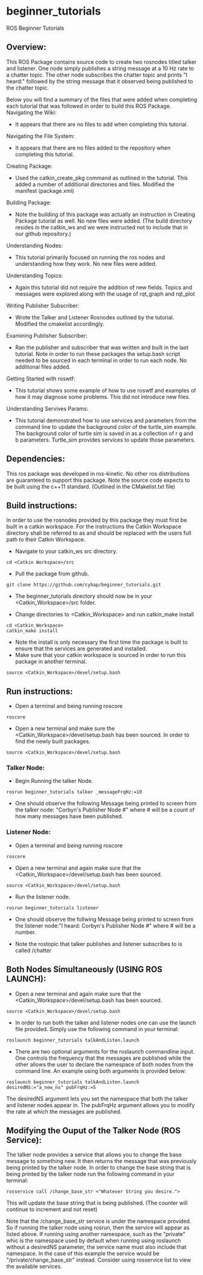 # beginner_tutorials
ROS Beginner Tutorials

## Overview:
This ROS Package contains source code to create two rosnodes titled talker and listener. One node simply publishes a string message at a 10 Hz rate to a chatter topic. The other node subscribes the chatter topic and prints "I heard:" followed by the string message that it observed being published to the chatter topic.

Below you will find a summary of the files that were added when completing each tutorial that was followed in order to build this ROS Package. 
Navigating the Wiki:
- It appears that there are no files to add when completing this tutorial.

Navigating the File System:
- It appears that there are no files added to the repository when completing this tutorial.

Creating Package:
- Used the catkin_create_pkg command as outlined in the tutorial. This added a number of additional directories and files. Modified the manifest (package.xml)

Building Package:
- Note the building of this package was actually an instruction in Creating Package tutorial as well. No new files were added. (The build directory resides in the catkin_ws and we were instructed not to include that in our github repository.)

Understanding Nodes:
-  This tutorial primarily focused on running the ros nodes and understanding how they work. No new files were added.

Understanding Topics:
- Again this tutorial did not require the addition of new fields. Topics and messages were explored along with the usage of rqt_graph and rqt_plot

Writing Publisher Subscriber:
- Wrote the Talker and Listener Rosnodes outlined by the tutorial. Modified the cmakelist accordingly.

Examining Publisher Subscriber:
- Ran the publisher and subscriber that was written and built in the last tutorial. Note in order to run these packages the setup.bash script needed to be sourced in each terminal in order to run each node. No additional files added.

Getting Started with roswtf:
- This tutorial shows some example of how to use roswtf and examples of how it may diagnose some problems. This did not introduce new files.

Understanding Servives Params:
-  This tutorial demonstrated how to use services and parameters from the command line to update the background color of the turtle_sim
 example. The background color of turtle sim is saved in as a collection of r g and b parameters. Turtle_sim provides services to update those
parameters.

## Dependencies:
This ros package was developed in ros-kinetic. No other ros distributions are guaranteed to support this package. Note the source code expects to be built using the c++11 standard. (Outlined in the CMakelist.txt file)

## Build instructions:
In order to use the rosnodes provided by this package they must first be built in a catkin workspace. For the instructions the Catkin Workspace directory shall be referred to as <Catkin Workspace> and should be replaced with the users full path to their Catkin Workspace.
- Navigate to your catkin_ws src directory.
```
cd <Catkin Workspace>/src
```

- Pull the package from github.
```
git clone https://github.com/cyhap/beginner_tutorials.git
```
- The beginner_tutorials directory should now be in your <Catkin_Workspace>/src folder.

- Change directories to <Catkin_Workspace> and run catkin_make install
```
cd <Catkin_Workspace>
catkin_make install
```
- Note the install is only necessary the first time the package is built to ensure that the services are generated and installed.
- Make sure that your catkin workspace is sourced in order to run this package in another terminal. 
```
source <Catkin_Workspace>/devel/setup.bash
```

## Run instructions:
- Open a terminal and being running roscore
```
roscore
```
- Open a new terminal and make sure the <Catkin_Workspace>/devel/setup.bash has been sourced. In order to find the newly built packages.
```
source <Catkin_Workspace>/devel/setup.bash
```
### Talker Node:
- Begin Running the talker Node.
```
rosrun beginner_tutorials talker _messageFrqHz:=10
```
- One should observe the following Message being printed to screen from the talker node: "Corbyn's Publisher Node #" where # will be a count of how many messages have been published.

### Listener Node:
- Open a terminal and being running roscore
```
roscore
```
- Open a new terminal and again make sure that the <Catkin_Workspace>/devel/setup.bash has been sourced.
```
source <Catkin_Workspace>/devel/setup.bash
```
- Run the listener node.
```
rosrun beginner_tutorials listener
```
- One should observe the follwing Message being printed to screen from the listener node:"I heard: Corbyn's Publisher Node #" where # will be a number.

- Note the rostopic that talker publishes and listener subscribes to is called /chatter
## Both Nodes Simultaneously (USING ROS LAUNCH):
- Open a new terminal and again make sure that the <Catkin_Workspace>/devel/setup.bash has been sourced.
```
source <Catkin_Workspace>/devel/setup.bash
```
- In order to run both the talker and listener nodes one can use the launch file provided. Simply use the following command in your terminal:
```
roslaunch beginner_tutorials talkAndListen.launch
```
- There are two optional arguments for the roslaunch commandline input. One controls the frequency that the messages are published while the
other allows the user to declare the namespace of both nodes from the command line. An example using both arguments is provided below:
```
roslaunch beginner_tutorials talkAndListen.launch desiredNS:="a_new_ns" pubFrqHz:=5
```
The desiredNS argument lets you set the namespace that both the talker and listener nodes appear in.
The pubFrqHz argument allows you to modify the rate at which the messages are published.


## Modifying the Ouput of the Talker Node (ROS Service):
The talker node provides a service that allows you to change the base message to something new. It then returns the message that was previously
being printed by the talker node. In order to change the base string that is being printed by the talker node run the following command in
your terminal:
```
rosservice call /change_base_str <"Whatever String you desire."> 
```
This will update the base string that is being published. (The counter will continue to increment and not reset)

Note that the /change_base_str service is under the namespace provided. So if running the talker node using rosrun, then the service will appear
as listed above. If running using another namespace, such as the "private" whic is the namespace used by default when
running using roslaunch without a desiredNS parameter, the service name must also include that namespace. In the case of this example the
service would be "/private/change_base_str" instead. Consider using rosservice list to view the available services.


